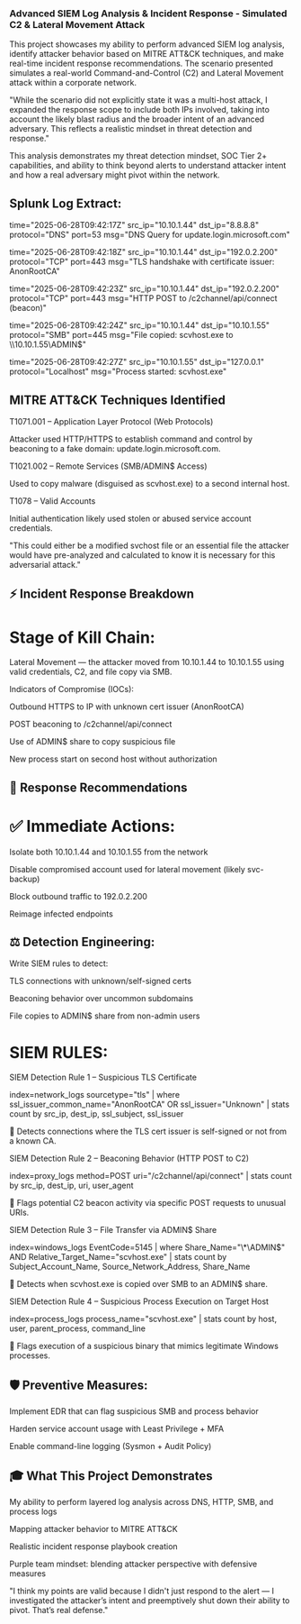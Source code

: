 ### Advanced SIEM Log Analysis & Incident Response - Simulated C2 & Lateral Movement Attack

This project showcases my ability to perform advanced SIEM log analysis, identify attacker behavior based on MITRE ATT&CK techniques, and make real-time incident response recommendations. The scenario presented simulates a real-world Command-and-Control (C2) and Lateral Movement attack within a corporate network.

"While the scenario did not explicitly state it was a multi-host attack, I expanded the response scope to include both IPs involved, taking into account the likely blast radius and the broader intent of an advanced adversary. This reflects a realistic mindset in threat detection and response."

This analysis demonstrates my threat detection mindset, SOC Tier 2+ capabilities, and ability to think beyond alerts to understand attacker intent and how a real adversary might pivot within the network.

## Splunk Log Extract:

time="2025-06-28T09:42:17Z" src_ip="10.10.1.44" dst_ip="8.8.8.8" protocol="DNS" port=53 msg="DNS Query for update.login.microsoft.com"

time="2025-06-28T09:42:18Z" src_ip="10.10.1.44" dst_ip="192.0.2.200" protocol="TCP" port=443 msg="TLS handshake with certificate issuer: AnonRootCA"

time="2025-06-28T09:42:23Z" src_ip="10.10.1.44" dst_ip="192.0.2.200" protocol="TCP" port=443 msg="HTTP POST to /c2channel/api/connect (beacon)"

time="2025-06-28T09:42:24Z" src_ip="10.10.1.44" dst_ip="10.10.1.55" protocol="SMB" port=445 msg="File copied: scvhost.exe to \\\\10.10.1.55\\ADMIN$"

time="2025-06-28T09:42:27Z" src_ip="10.10.1.55" dst_ip="127.0.0.1" protocol="Localhost" msg="Process started: scvhost.exe"

## MITRE ATT&CK Techniques Identified

T1071.001 – Application Layer Protocol (Web Protocols)

Attacker used HTTP/HTTPS to establish command and control by beaconing to a fake domain: update.login.microsoft.com.

T1021.002 – Remote Services (SMB/ADMIN$ Access)

Used to copy malware (disguised as scvhost.exe) to a second internal host.

T1078 – Valid Accounts

Initial authentication likely used stolen or abused service account credentials.

"This could either be a modified svchost file or an essential file the attacker would have pre-analyzed and calculated to know it is necessary for this adversarial attack."

## ⚡ Incident Response Breakdown

# Stage of Kill Chain:

Lateral Movement — the attacker moved from 10.10.1.44 to 10.10.1.55 using valid credentials, C2, and file copy via SMB.

Indicators of Compromise (IOCs):

Outbound HTTPS to IP with unknown cert issuer (AnonRootCA)

POST beaconing to /c2channel/api/connect

Use of ADMIN$ share to copy suspicious file

New process start on second host without authorization

## 🚀 Response Recommendations

# ✅ Immediate Actions:

Isolate both 10.10.1.44 and 10.10.1.55 from the network

Disable compromised account used for lateral movement (likely svc-backup)

Block outbound traffic to 192.0.2.200

Reimage infected endpoints

## ⚖️ Detection Engineering:

Write SIEM rules to detect:

TLS connections with unknown/self-signed certs

Beaconing behavior over uncommon subdomains

File copies to ADMIN$ share from non-admin users

# SIEM RULES: 

SIEM Detection Rule 1 – Suspicious TLS Certificate

index=network_logs sourcetype="tls"
| where ssl_issuer_common_name="AnonRootCA" OR ssl_issuer="Unknown"
| stats count by src_ip, dest_ip, ssl_subject, ssl_issuer

📌 Detects connections where the TLS cert issuer is self-signed or not from a known CA.

SIEM Detection Rule 2 – Beaconing Behavior (HTTP POST to C2)

index=proxy_logs method=POST uri="/c2channel/api/connect"
| stats count by src_ip, dest_ip, uri, user_agent

📌 Flags potential C2 beacon activity via specific POST requests to unusual URIs.

SIEM Detection Rule 3 – File Transfer via ADMIN$ Share

index=windows_logs EventCode=5145
| where Share_Name="\\*\ADMIN$" AND Relative_Target_Name="scvhost.exe"
| stats count by Subject_Account_Name, Source_Network_Address, Share_Name

📌 Detects when scvhost.exe is copied over SMB to an ADMIN$ share.

SIEM Detection Rule 4 – Suspicious Process Execution on Target Host

index=process_logs process_name="scvhost.exe"
| stats count by host, user, parent_process, command_line

📌 Flags execution of a suspicious binary that mimics legitimate Windows processes.

## 🛡️ Preventive Measures:

Implement EDR that can flag suspicious SMB and process behavior

Harden service account usage with Least Privilege + MFA

Enable command-line logging (Sysmon + Audit Policy)

## 🎓 What This Project Demonstrates

My ability to perform layered log analysis across DNS, HTTP, SMB, and process logs

Mapping attacker behavior to MITRE ATT&CK

Realistic incident response playbook creation

Purple team mindset: blending attacker perspective with defensive measures

"I think my points are valid because I didn't just respond to the alert — I investigated the attacker’s intent and preemptively shut down their ability to pivot. That’s real defense."
